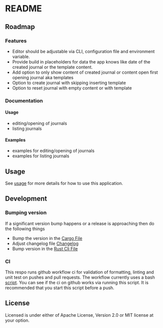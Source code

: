 # README

## Roadmap

### Features

- Editor should be adjustable via CLI, configuration file and environment variable.
- Provide build in placeholders for data the app knows like date of the created journal 
or the template content.
- Add option to only show content of created journal 
  or content open first opening journal aka templates
- Option to create journal with skipping inserting template
- Option to reset journal with empty content or with template 

### Documentation

#### Usage
- editing/opening of journals
- listing journals

#### Examples
- examples for editing/opening of journals
- examples for listing journals

## Usage

See [usage] for more details for how to use this application.

## Development

### Bumping version

If a significant version bump happens or a release is approaching then do the following things

- Bump the version in the [Cargo File]
- Adjust changelog file [Changelog]
- Bump version in the [Rust Cli File] 

### CI

This respo runs github workflow ci for validation of formatting, linting and unit test 
on pushes and pull requests.
The workflow currently uses a bash [script](./ci_check.sh).
You can see if the ci on github works via running this script. It is recommended that you start this
script before a push.

## License
Licensed is under either of Apache License, Version 2.0 or MIT license at your option. 

[Cargo File]:Cargo.toml
[Changelog]:CHANGELOG.md
[Rust Cli File]:/src/cli/app_args.rs
[usage]:/doc/usage.md
